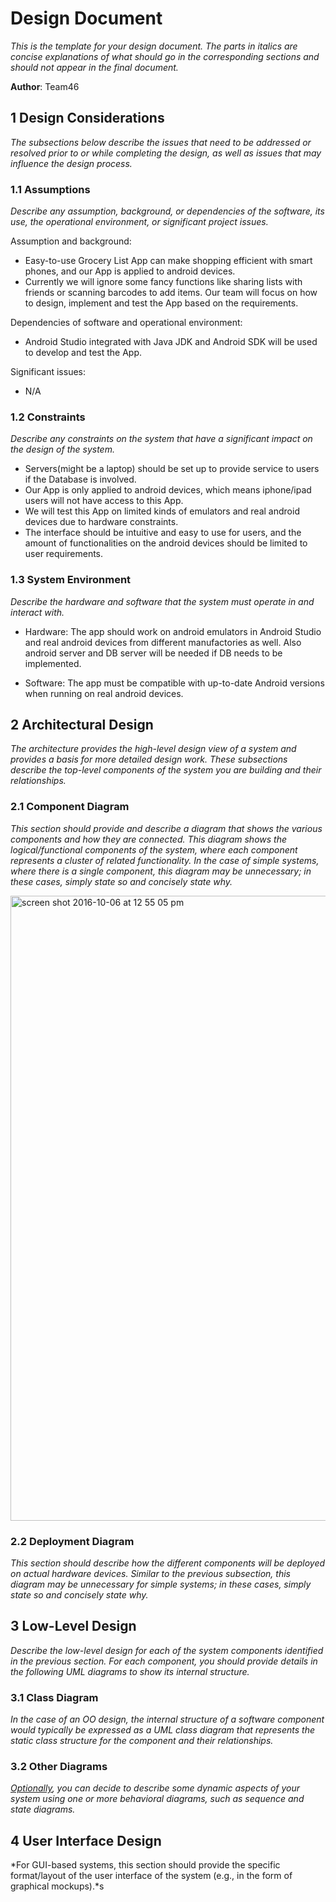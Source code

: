 # Design Document

*This is the template for your design document. The parts in italics are concise explanations of what should go in the corresponding sections and should not appear in the final document.*

**Author**: Team46

## 1 Design Considerations

*The subsections below describe the issues that need to be addressed or resolved prior to or while completing the design, as well as issues that may influence the design process.*

### 1.1 Assumptions

*Describe any assumption, background, or dependencies of the software, its use, the operational environment, or significant project issues.*


Assumption and background:
- Easy-to-use Grocery List App can make shopping efficient with smart phones, and our App is applied to android devices.
- Currently we will ignore some fancy functions like sharing lists with friends or scanning barcodes to add items. Our team will focus on how to design, implement and test the App based on the requirements.


Dependencies of software and operational environment: 
- Android Studio integrated with Java JDK and Android SDK will be used to develop and test the App.


Significant issues: 
- N/A



### 1.2 Constraints

*Describe any constraints on the system that have a significant impact on the design of the system.*


- Servers(might be a laptop) should be set up to provide service to users if the Database is involved.
- Our App is only applied to android devices, which means iphone/ipad users will not have access to this App.
- We will test this App on limited kinds of emulators and real android devices due to hardware constraints.
- The interface should be intuitive and easy to use for users, and the amount of functionalities on the android devices should be limited to user requirements. 


### 1.3 System Environment

*Describe the hardware and software that the system must operate in and interact with.*

- Hardware: The app should work on android emulators in Android Studio and real android devices from different manufactories as well. Also android server and DB server will be needed if DB needs to be implemented.

- Software: The app must be compatible with up-to-date Android versions when running on real android devices.

## 2 Architectural Design

*The architecture provides the high-level design view of a system and provides a basis for more detailed design work. These subsections describe the top-level components of the system you are building and their relationships.*

### 2.1 Component Diagram

*This section should provide and describe a diagram that shows the various components and how they are connected. This diagram shows the logical/functional components of the system, where each component represents a cluster of related functionality. In the case of simple systems, where there is a single component, this diagram may be unnecessary; in these cases, simply state so and concisely state why.*


<img width="1000" alt="screen shot 2016-10-06 at 12 55 05 pm" src="https://cloud.githubusercontent.com/assets/7399319/19174000/8657ce18-8be0-11e6-9c3a-c7f4be5785f4.png">

### 2.2 Deployment Diagram

*This section should describe how the different components will be deployed on actual hardware devices. Similar to the previous subsection, this diagram may be unnecessary for simple systems; in these cases, simply state so and concisely state why.*

## 3 Low-Level Design

*Describe the low-level design for each of the system components identified in the previous section. For each component, you should provide details in the following UML diagrams to show its internal structure.*

### 3.1 Class Diagram

*In the case of an OO design, the internal structure of a software component would typically be expressed as a UML class diagram that represents the static class structure for the component and their relationships.*

### 3.2 Other Diagrams

*<u>Optionally</u>, you can decide to describe some dynamic aspects of your system using one or more behavioral diagrams, such as sequence and state diagrams.*

## 4 User Interface Design
*For GUI-based systems, this section should provide the specific format/layout of the user interface of the system (e.g., in the form of graphical mockups).*s
